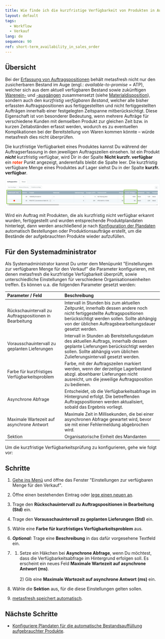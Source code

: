 ```yaml
---
title: Wie finde ich die kurzfristige Verfügbarkeit von Produkten in Aufträgen heraus?
layout: default
tags:
  - Workflow
  - Verkauf
lang: de
sequence: 90
ref: short-term_availability_in_sales_order
---
```


## Übersicht
Bei der [Erfassung von Auftragspositionen](Auftrag_erfassen) behält metasfresh nicht nur den zusicherbaren Bestand im Auge (engl.: *available-to-promise* = ATP), welcher sich aus dem aktuell verfügbaren Bestand sowie zukünftigen [Warenein-](Zu_Bestellung_Wareneingang_erstellen) und [-ausgängen](Zu_Auftrag_Lieferschein_erstellen) zusammensetzt (siehe [Materialdisposition](Menu)), sondern auch den _kurzfristig verfügbaren Bestand_, welcher alle bisher erfassten Auftragspositionen aus fertiggestellten und nicht fertiggestellten Aufträgen innerhalb einer festgelegten Zeitspanne mitberücksichtigt. Diese Eigenschaft ist von besonderer Bedeutung, wenn mehrere Aufträge für verschiedene Kunden mit demselben Produkt zur gleichen Zeit bzw. in kurzen Zeitabständen erfasst werden, wodurch es zu eventuellen Komplikationen bei der Bereitstellung von Waren kommen könnte – würde metasfresh dies nicht überprüfen.

Die kurzfristige Verfügbarkeit eines Produktes kannst Du während der Auftragserfassung in den jeweiligen Auftragszeilen einsehen. Ist ein Produkt ***nicht*** kurzfristig verfügbar, wird Dir in der Spalte **Nicht kurzfr. verfügbar** ein **<span style="color:#ff3200">roter</span>** Punkt angezeigt, anderenfalls bleibt die Spalte leer. Die kurzfristig verfügbare Menge eines Produktes auf Lager siehst Du in der Spalte **kurzfr. verfügbar**.

![](assets/Kurzfristige_Verfuegbarkeit_in_Auftrag.png)

Wird ein Auftrag mit Produkten, die als kurzfristig nicht verfügbar erkannt wurden, fertiggestellt und wurden entsprechende Produktplandaten hinterlegt, dann werden anschließend je nach [Konfiguration der Plandaten](Produktplandaten) automatisch Bestellungen oder Produktionsaufträge erstellt, um die Bestände der aufgebrauchten Produkte wieder aufzufüllen.

## Für den Systemadministrator
Als Systemadministrator kannst Du unter dem Menüpunkt "Einstellungen zur verfügbaren Menge für den Verkauf" die Parameter konfigurieren, mit denen metasfresh die kurzfristige Verfügbarkeit überprüft, sowie unterschiedliche Einstellungen für verschiedene Organisationseinheiten treffen. Es können u.a. die folgenden Parameter gesetzt werden:

| Parameter / Feld | Beschreibung |
| :--- | :--- |
| Rückschauintervall zu Auftragspositionen in Bearbeitung | Intervall in Stunden bis zum aktuellen Zeitpunkt, innerhalb dessen andere noch nicht fertiggestellte Auftragspositionen berücksichtigt werden sollen. Sollte abhängig von der üblichen Auftragsbearbeitungsdauer gesetzt werden. |
| Vorausschauintervall zu geplanten Lieferungen | Intervall in Stunden ab Bereitstellungsdatum des aktuellen Auftrags, innerhalb dessen geplante Lieferungen berücksichtigt werden sollen. Sollte abhängig vom üblichen Zulieferungsintervall gesetzt werden. |
| Farbe für kurzfristiges Verfügbarkeitsproblem | Farbe, mit der Auftragszeilen markiert werden, wenn der derzeitige Lagerbestand abzgl. absehbarer Lieferungen nicht ausreicht, um die jeweilige Auftragsposition zu bedienen. |
| Asynchrone Abfrage | Entscheidet, ob die Verfügbarkeitsabfrage im Hintergrund erfolgt. Die betreffenden Auftragspositionen werden aktualisiert, sobald das Ergebnis vorliegt. |
| Maximale Wartezeit auf asynchrone Antwort | Maximale Zeit in Millisekunden, die bei einer asynchronen Abfrage gewartet wird, bevor sie mit einer Fehlermeldung abgebrochen wird. |
| Sektion | Organisatorische Einheit des Mandanten |

Um die kurzfristige Verfügbarkeitsprüfung zu konfigurieren, gehe wie folgt vor:

## Schritte
1. [Gehe ins Menü](Menu) und öffne das Fenster "Einstellungen zur verfügbaren Menge für den Verkauf".
1. Öffne einen bestehenden Eintrag oder [lege einen neuen an](Neuer_Datensatz_Fenster_Webui).
1. Trage den **Rückschauintervall zu Auftragspositionen in Bearbeitung (Std)** ein.
1. Trage den **Vorausschauintervall zu geplanten Lieferungen (Std)** ein.
1. Wähle eine **Farbe für kurzfristiges Verfügbarkeitsproblem** aus.
1. ***Optional:*** Trage eine **Beschreibung** in das dafür vorgesehene Textfeld ein.
1. 1) Setze ein Häkchen bei **Asynchrone Abfrage**, wenn Du möchtest, dass die Verfügbarkeitsabfrage im Hintergrund erfolgen soll. Es erscheint ein neues Feld **Maximale Wartezeit auf asynchrone Antwort (ms)**.<br><br> 2) Gib eine **Maximale Wartezeit auf asynchrone Antwort (ms)** ein.

1. Wähle die **Sektion** aus, für die diese Einstellungen gelten sollen.
1. [metasfresh speichert automatisch](Speicheranzeige).

## Nächste Schritte
- [Konfiguriere Plandaten für die automatische Bestandsauffüllung aufgebrauchter Produkte](Produktplandaten).
